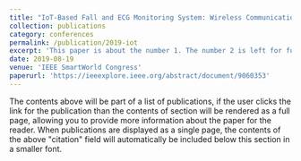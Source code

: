 ```yaml
---
title: "IoT-Based Fall and ECG Monitoring System: Wireless Communication System Based Firebase Realtime Database"
collection: publications
category: conferences
permalink: /publication/2019-iot
excerpt: 'This paper is about the number 1. The number 2 is left for future work.'
date: 2019-08-19
venue: 'IEEE SmartWorld Congress'
paperurl: 'https://ieeexplore.ieee.org/abstract/document/9060353'
---
```

The contents above will be part of a list of publications, if the user clicks the link for the publication than the contents of section will be rendered as a full page, allowing you to provide more information about the paper for the reader. When publications are displayed as a single page, the contents of the above "citation" field will automatically be included below this section in a smaller font.

